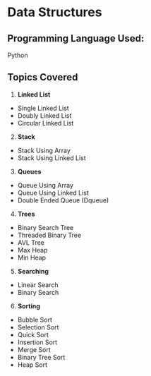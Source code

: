 # Data Structures

## Programming Language Used:
Python

## Topics Covered
1) **Linked List**
  * Single Linked List
  * Doubly Linked List
  * Circular Linked List
2) **Stack**
  * Stack Using Array
  * Stack Using Linked List
3) **Queues**
  * Queue Using Array
  * Queue Using Linked List
  * Double Ended Queue (Dqueue)
4) **Trees**
  * Binary Search Tree
  * Threaded Binary Tree
  * AVL Tree
  * Max Heap
  * Min Heap
5) **Searching**
  * Linear Search
  * Binary Search
6) **Sorting**
  * Bubble Sort
  * Selection Sort
  * Quick Sort
  * Insertion Sort
  * Merge Sort
  * Binary Tree Sort
  * Heap Sort
